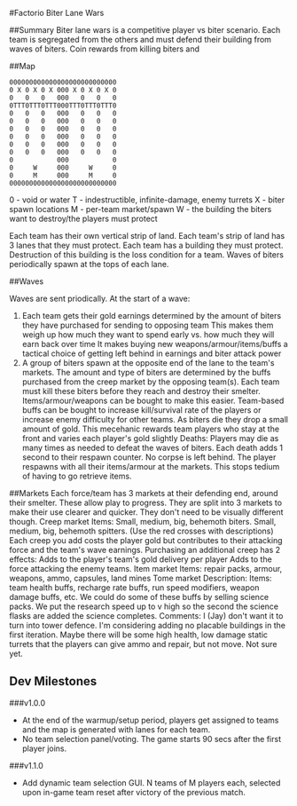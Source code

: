 #Factorio Biter Lane Wars

##Summary
Biter lane wars is a competitive player vs biter scenario. Each team is segregated from the others and must defend their building from waves of biters. Coin rewards from killing biters and

##Map
```
000000000000000000000000000
0 X 0 X 0 X 000 X 0 X 0 X 0
0   0   0   000   0   0   0
0TTT0TTT0TTT000TTT0TTT0TTT0
0   0   0   000   0   0   0
0   0   0   000   0   0   0
0   0   0   000   0   0   0
0   0   0   000   0   0   0
0   0   0   000   0   0   0
0   0   0   000   0   0   0
0           000           0
0     W     000     W     0
0     M     000     M     0
000000000000000000000000000
```

0 - void or water
T - indestructible, infinite-damage, enemy turrets
X - biter spawn locations
M - per-team market/spawn
W - the building the biters want to destroy/the players must protect

Each team has their own vertical strip of land. Each team's strip of land has 3 lanes that they must protect. Each team has a building they must protect. Destruction of this building is the loss condition for a team. Waves of biters periodically spawn at the tops of each lane.

##Waves

Waves are sent priodically.
At the start of a wave:
1) Each team gets their gold earnings determined by the amount of biters they have purchased for sending to opposing team
This makes them weigh up how much they want to spend early vs. how much they will earn back over time
It makes buying new weapons/armour/items/buffs a tactical choice of getting left behind in earnings and biter attack power
2) A group of biters spawn at the opposite end of the lane to the team's markets.
The amount and type of biters are determined by the buffs purchased from the creep market by the opposing team(s).
Each team must kill these biters before they reach and destroy their smelter.
Items/armour/weapons can be bought to make this easier.
Team-based buffs can be bought to increase kill/survival rate of the players or increase enemy difficulty for other teams.
As biters die they drop a small amount of gold. This mecehanic rewards team players who stay at the front and varies each player's gold slightly
Deaths:     Players may die as many times as needed to defeat the waves of biters. Each death adds 1 second to their respawn counter.
No corpse is left behind. The player respawns with all their items/armour at the markets. This stops tedium of having to go retrieve items.

##Markets
Each force/team has 3 markets at their defending end, around their smelter. These allow play to progress.
They are split into 3 markets to make their use clearer and quicker. They don't need to be visually different though.
Creep market
Items: Small, medium, big, behemoth biters. Small, medium, big, behemoth spitters. (Use the red crosses with descriptions)
Each creep you add costs the player gold but contributes to their attacking force and the team's wave earnings.
Purchasing an additional creep has 2 effects:
Adds to the player's team's gold delivery per player
Adds to the force attacking the enemy teams.
Item market
Items: repair packs, armour, weapons, ammo, capsules, land mines
Tome market
Description:
Items: team health buffs, recharge rate buffs, run speed modifiers, weapon damage buffs, etc.
We could do some of these buffs by selling science packs. We put the research speed up to v high so the second the science flasks are added
the science completes.
Comments: I (Jay) don't want it to turn into tower defence. I'm considering adding no placable buildings in the first iteration.
Maybe there will be some high health, low damage static turrets that the players can give ammo and repair, but not move. Not sure yet.


## Dev Milestones
###v1.0.0
- At the end of the warmup/setup period, players get assigned to teams and the map is generated with lanes for each team.
- No team selection panel/voting. The game starts 90 secs after the first player joins.

###v1.1.0
- Add dynamic team selection GUI. N teams of M players each, selected upon in-game team reset after victory of the previous match.
